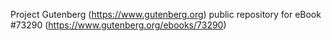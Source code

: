 Project Gutenberg (https://www.gutenberg.org) public repository for
eBook #73290 (https://www.gutenberg.org/ebooks/73290)
